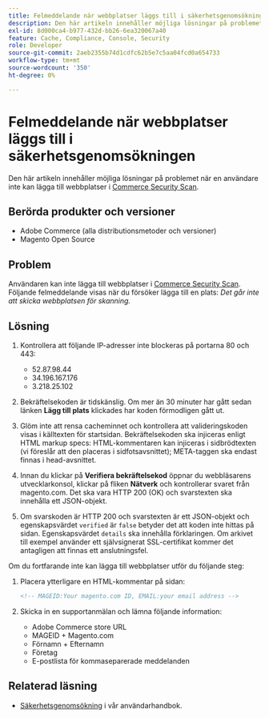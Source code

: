 ```yaml
---
title: Felmeddelande när webbplatser läggs till i säkerhetsgenomsökningen
description: Den här artikeln innehåller möjliga lösningar på problemet när en användare inte kan lägga till webbplatser i [Commerce Security Scan](https://account.magento.com/scanner/dashboard/).
exl-id: 8d000ca4-b977-432d-bb26-6ea320067a40
feature: Cache, Compliance, Console, Security
role: Developer
source-git-commit: 2aeb2355b74d1cdfc62b5e7c5aa04fcd0a654733
workflow-type: tm+mt
source-wordcount: '350'
ht-degree: 0%

---
```


# Felmeddelande när webbplatser läggs till i säkerhetsgenomsökningen

Den här artikeln innehåller möjliga lösningar på problemet när en användare inte kan lägga till webbplatser i [Commerce Security Scan](https://account.magento.com/scanner/dashboard/).

## Berörda produkter och versioner

* Adobe Commerce (alla distributionsmetoder och versioner)
* Magento Open Source

## Problem

Användaren kan inte lägga till webbplatser i [Commerce Security Scan](https://account.magento.com/scanner/dashboard/). Följande felmeddelande visas när du försöker lägga till en plats: *Det går inte att skicka webbplatsen för skanning.*

## Lösning

1. Kontrollera att följande IP-adresser inte blockeras på portarna 80 och 443:
   * 52.87.98.44
   * 34.196.167.176
   * 3.218.25.102

1. Bekräftelsekoden är tidskänslig. Om mer än 30 minuter har gått sedan länken **Lägg till plats** klickades har koden förmodligen gått ut.
1. Glöm inte att rensa cacheminnet och kontrollera att valideringskoden visas i källtexten för startsidan. Bekräftelsekoden ska injiceras enligt HTML markup specs: HTML-kommentaren kan injiceras i sidbrödtexten (vi föreslår att den placeras i sidfotsavsnittet); META-taggen ska endast finnas i head-avsnittet.
1. Innan du klickar på **Verifiera bekräftelsekod** öppnar du webbläsarens utvecklarkonsol, klickar på fliken **Nätverk** och kontrollerar svaret från magento.com. Det ska vara HTTP 200 (OK) och svarstexten ska innehålla ett JSON-objekt.
1. Om svarskoden är HTTP 200 och svarstexten är ett JSON-objekt och egenskapsvärdet `verified` är `false` betyder det att koden inte hittas på sidan. Egenskapsvärdet `details` ska innehålla förklaringen. Om arkivet till exempel använder ett självsignerat SSL-certifikat kommer det antagligen att finnas ett anslutningsfel.

Om du fortfarande inte kan lägga till webbplatser utför du följande steg:

1. Placera ytterligare en HTML-kommentar på sidan:

   ```HTML
   <!-- MAGEID:Your magento.com ID, EMAIL:your email address -->
   ```

1. Skicka in en supportanmälan och lämna följande information:
   * Adobe Commerce store URL
   * MAGEID + Magento.com
   * Förnamn + Efternamn
   * Företag
   * E-postlista för kommaseparerade meddelanden

## Relaterad läsning

* [Säkerhetsgenomsökning](https://experienceleague.adobe.com/sv/docs/commerce-admin/systems/security/security-scan) i vår användarhandbok.
